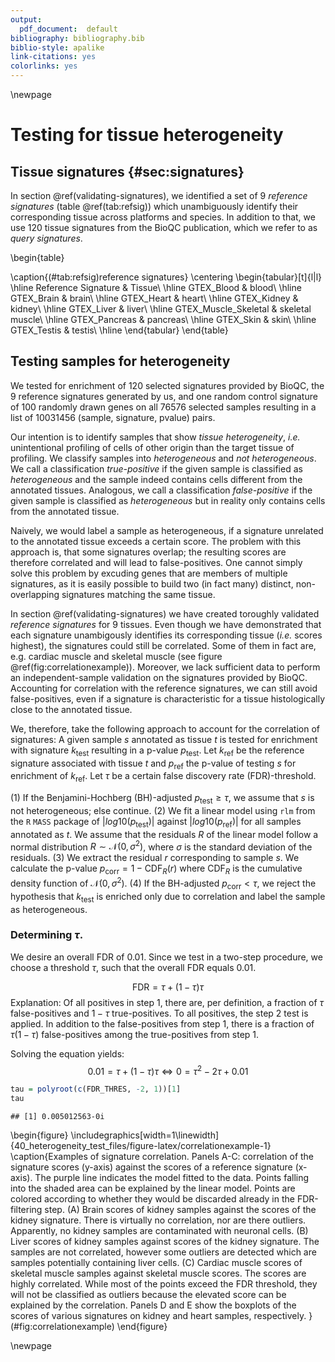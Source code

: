 ```yaml
---
output:
  pdf_document:  default
bibliography: bibliography.bib
biblio-style: apalike
link-citations: yes
colorlinks: yes
---
```


\newpage





# Testing for tissue heterogeneity

## Tissue signatures {#sec:signatures}

In section \@ref(validating-signatures), we identified a set of
9 *reference signatures* (table \@ref(tab:refsig)) which unambiguously
identify their corresponding tissue across platforms and species. In addition to that, 
we use 120 tissue signatures from the BioQC publication, which we refer to as *query signatures*. 

\begin{table}

\caption{(\#tab:refsig)reference signatures}
\centering
\begin{tabular}[t]{l|l}
\hline
Reference Signature & Tissue\\
\hline
GTEX\_Blood & blood\\
\hline
GTEX\_Brain & brain\\
\hline
GTEX\_Heart & heart\\
\hline
GTEX\_Kidney & kidney\\
\hline
GTEX\_Liver & liver\\
\hline
GTEX\_Muscle\_Skeletal & skeletal muscle\\
\hline
GTEX\_Pancreas & pancreas\\
\hline
GTEX\_Skin & skin\\
\hline
GTEX\_Testis & testis\\
\hline
\end{tabular}
\end{table}


## Testing samples for heterogeneity
We tested for enrichment of
120
selected signatures provided by BioQC, the
9
reference signatures generated by us, and one random control signature of
100 randomly drawn genes on all 76576 selected samples
resulting in a list of 10031456 (sample, signature, pvalue) pairs.

Our intention is to identify samples that show *tissue heterogeneity*,
*i.e.* unintentional profiling of cells of other origin than the target tissue
of profiling. We classify samples into *heterogeneous* and *not heterogeneous*.
We call a classification *true-positive* if the given sample is classified
as *heterogeneous* and the sample indeed contains cells different from the
annotated tissues. Analogous, we call a classification *false-positive*
if the given sample is classified as *heterogeneous* but in reality only contains cells from the annotated tissue.

Naively, we would label a sample as heterogeneous, if a signature unrelated
to the annotated tissue exceeds a certain score. The problem with this
approach is, that some signatures overlap; the resulting scores are therefore
correlated and will lead to false-positives. One cannot simply solve this
problem by excuding genes that are members of multiple signatures, as it is
easily possible to build two (in fact many) distinct, non-overlapping
signatures matching the same tissue.

In section \@ref(validating-signatures) we have created toroughly validated
*reference signatures* for 9 tissues. Even though we have demonstrated that
each signature unambigously identifies its corresponding tissue (*i.e.* scores
highest), the signatures could still be correlated. Some of them in fact are,
e.g. cardiac muscle and skeletal muscle (see figure
\@ref(fig:correlationexample)). Moreover, we lack sufficient data to perform an
independent-sample validation on the signatures provided by BioQC. Accounting
for correlation with the reference signatures, we can still avoid
false-positives, even if a signature is characteristic for a tissue
histologically close to the annotated tissue.

We, therefore, take the following approach to account for the correlation of signatures:
A given sample $s$ annotated as tissue $t$ is tested for enrichment with signature $k_{\text{test}}$ resulting in a p-value $p_{\text{test}}$. Let $k_{\text{ref}}$ be the reference signature associated with tissue $t$ and $p_{\text{ref}}$ the p-value of testing $s$ for enrichment of $k_{\text{ref}}$. Let $\tau$ be a certain false discovery rate (FDR)-threshold.

(1) If the Benjamini-Hochberg (BH)-adjusted $p_{\text{test}} \ge \tau$, we
assume that $s$ is not heterogeneous; else continue.
(2) We fit a linear model using `rlm` from the `R` `MASS` package of
$|log10(p_{\text{test}})|$ against $|log10(p_{\text{ref}})|$ for all samples
annotated as $t$. We assume that the residuals $R$ of the linear model follow
a normal distribution $R \sim \mathcal{N}(0, \sigma^2)$, where $\sigma$ is the
standard deviation of the residuals.
(3) We extract the residual $r$ corresponding to sample $s$. We calculate the
p-value $p_{\text{corr}} = 1 - \text{CDF}_R(r)$ where $\text{CDF}_R$ is the
cumulative density function of $\mathcal{N}(0, \sigma^2)$.
(4) If the BH-adjusted $p_{\text{corr}} < \tau$, we reject the
hypothesis that $k_{\text{test}}$ is enriched only due to correlation and label
the sample as heterogeneous.

### Determining $\tau$.
We desire an overall FDR of 0.01. Since we test in a two-step procedure, we choose a threshold $\tau$, such that the
overall FDR equals 0.01.

$$
\text{FDR} = \tau + (1-\tau) \tau
$$
Explanation:
Of all positives in step 1, there are, per definition, a fraction of $\tau$ false-positives and $1-\tau$ true-positives.
To all positives, the step 2 test is applied. In addition to the false-positives from step 1, there is a fraction of $\tau(1-\tau)$ false-positives among the true-positives from step 1.

Solving the equation yields:
$$
0.01 = \tau + (1-\tau)\tau \Leftrightarrow 0 = \tau^2 - 2\tau + 0.01
$$

```r
tau = polyroot(c(FDR_THRES, -2, 1))[1]
tau
```

```
## [1] 0.005012563-0i
```

\begin{figure}
\includegraphics[width=1\linewidth]{40_heterogeneity_test_files/figure-latex/correlationexample-1} \caption{Examples of signature correlation. Panels A-C: correlation of the signature scores (y-axis) against the scores of a reference signature (x-axis). The purple line indicates the model fitted to the data. Points falling into the shaded area can be explained by the linear model. Points are colored according to whether they would be discarded already in the FDR-filtering step. (A) Brain scores of kidney samples against the scores of the kidney signature. There is virtually no correlation, nor are there outliers. Apparently, no kidney samples are contaminated with neuronal cells. (B) Liver scores of kidney samples against scores of the kidney signature. The samples are not correlated, however some outliers are detected which are samples potentially containing liver cells. (C) Cardiac muscle scores of skeletal muscle samples against skeletal muscle scores. The scores are highly correlated. While most of the points exceed the FDR threshold, they will not be classified as outliers because the elevated score can be explained by the correlation. Panels D and E show the boxplots of the scores of various signatures on kidney and heart samples, respectively. }(\#fig:correlationexample)
\end{figure}

\newpage
